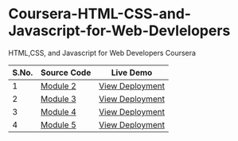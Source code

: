 # Coursera-HTML-CSS-and-Javascript-for-Web-Devlelopers
HTML,CSS, and Javascript for Web Developers Coursera


|S.No.|Source Code|Live Demo|
|-|-|-|
|1|[Module 2](https://github.com/yvrakesh/HTML-CSS-JS-for-Web-Devlelopers/tree/master/Module2)|[View Deployment](https://yvrakesh.github.io/HTML-CSS-JS-for-Web-Devlelopers/Module2/)|
|2|[Module 3](https://github.com/yvrakesh/HTML-CSS-JS-for-Web-Devlelopers/tree/master/Module3)|[View Deployment](https://yvrakesh.github.io/HTML-CSS-JS-for-Web-Devlelopers/Module3/)|
|3|[Module 4](https://github.com/yvrakesh/HTML-CSS-JS-for-Web-Devlelopers/tree/master/Module4)|[View Deployment](https://yvrakesh.github.io/HTML-CSS-JS-for-Web-Devlelopers/Module4/)|
|4|[Module 5](https://github.com/yvrakesh/HTML-CSS-JS-for-Web-Devlelopers/tree/master/Module5)|[View Deployment](https://yvrakesh.github.io/HTML-CSS-JS-for-Web-Devlelopers/Module5/)|
